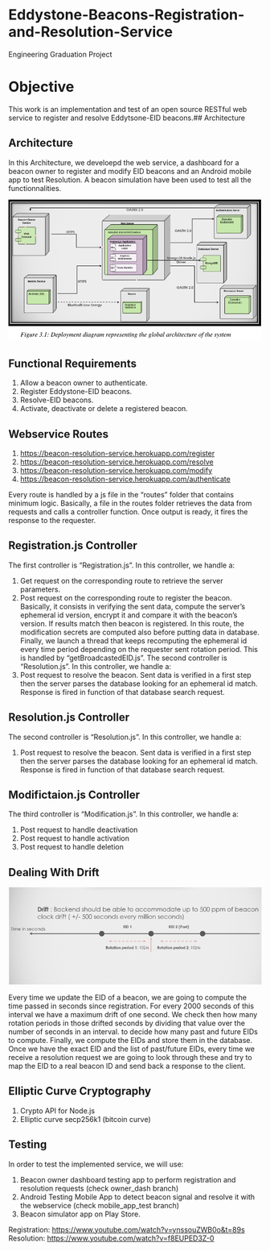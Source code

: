 # Eddystone-Beacons-Registration-and-Resolution-Service
Engineering Graduation Project


# Objective

This work is an implementation and test of an open source RESTful web service to register and
resolve Eddytsone-EID beacons.## Architecture

## Architecture

In this Architecture, we develoepd the web service, a dashboard for a beacon owner to register and modify EID beacons and an Android mobile app to test Resolution. A beacon simulation have been used to test all the functionnalities.

![alt text](./deployment.png "Figure illustrating Drift")

## Functional Requirements

 1. Allow a beacon owner to authenticate.
 2. Register Eddystone-EID beacons.
 3. Resolve-EID beacons.
 4. Activate, deactivate or delete a registered beacon.


## Webservice Routes

1. https://beacon-resolution-service.herokuapp.com/register
2. https://beacon-resolution-service.herokuapp.com/resolve
3. https://beacon-resolution-service.herokuapp.com/modify
4. https://beacon-resolution-service.herokuapp.com/authenticate

Every route is handled by a js file in the “routes” folder that contains minimum logic.
Basically, a file in the routes folder retrieves the data from requests and calls a controller function.
Once output is ready, it fires the response to the requester.

## Registration.js Controller

The first controller is “Registration.js”. In this controller, we handle a:
1. Get request on the corresponding route to retrieve the server parameters.
2. Post request on the corresponding route to register the beacon. Basically, it consists in
verifying the sent data, compute the server’s ephemeral id version, encrypt it and compare
it with the beacon’s version. If results match then beacon is registered. In this route, the
modification secrets are computed also before putting data in database. Finally, we launch
a thread that keeps recomputing the ephemeral id every time period depending on the
requester sent rotation period. This is handled by “getBroadcastedEID.js”.
The second controller is “Resolution.js”. In this controller, we handle a:
3. Post request to resolve the beacon. Sent data is verified in a first step then the server parses
the database looking for an ephemeral id match. Response is fired in function of that
database search request.

## Resolution.js Controller

The second controller is “Resolution.js”. In this controller, we handle a:

1. Post request to resolve the beacon. Sent data is verified in a first step then the server parses
the database looking for an ephemeral id match. Response is fired in function of that
database search request.

## Modifictaion.js Controller

The third controller is “Modification.js”. In this controller, we handle a:
1. Post request to handle deactivation
2. Post request to handle activation
3. Post request to handle deletion



## Dealing With Drift

![alt text](./drift.png "Figure illustrating Drift")


Every time we update the EID of a beacon, we are going to compute the time passed in seconds
since registration. For every 2000 seconds of this interval we have a maximum drift of one second.
We check then how many rotation periods in those drifted seconds by dividing that value over the
number of seconds in an interval. to decide how many past and future EIDs to compute. Finally,
we compute the EIDs and store them in the database.
Once we have the exact EID and the list of past/future EIDs, every time we receive a resolution
request we are going to look through these and try to map the EID to a real beacon ID and send
back a response to the client.

## Elliptic Curve Cryptography 
1. Crypto API for Node.js 
2. Elliptic curve secp256k1 (bitcoin curve)

## Testing 

In order to test the implemented service, we will use: 

1. Beacon owner dashboard testing app to perform registration and resolution requests (check owner_dash branch)
2. Android Testing Mobile App to detect beacon signal and resolve it with the webservice (check mobile_app_test branch)
3. Beacon simulator app on Play Store.

Registration: https://www.youtube.com/watch?v=ynssouZWB0o&t=89s
Resolution: https://www.youtube.com/watch?v=f8EUPED3Z-0 
















